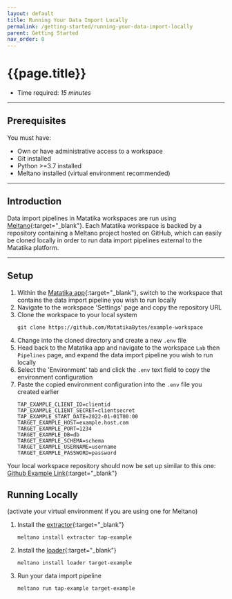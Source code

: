 ```yaml
---
layout: default
title: Running Your Data Import Locally
permalink: /getting-started/running-your-data-import-locally
parent: Getting Started
nav_order: 8
---
```


# {{page.title}}

- Time required: *15 minutes*

---

## Prerequisites
You must have:

- Own or have administrative access to a workspace
- Git installed
- Python >=3.7 installed
- Meltano installed (virtual environment recommended)

---

## Introduction
Data import pipelines in Matatika workspaces are run using [Meltano](https://meltano.com/){:target="_blank"}. Each Matatika workspace is backed by a repository containing a Meltano project hosted on GitHub, which can easily be cloned locally in order to run data import pipelines external to the Matatika platform.

---

## Setup
1. Within the [Matatika app]({{site.app_url}}){:target="_blank"}, switch to the workspace that contains the data import pipeline you wish to run locally
1. Navigate to the workspace 'Settings' page and copy the repository URL
1. Clone the workspace to your local system
    ```
    git clone https://github.com/MatatikaBytes/example-workspace
    ```
1. Change into the cloned directory and create a new `.env` file
1. Head back to the Matatika app and navigate to the workspace `Lab` then `Pipelines` page, and expand the data import pipeline you wish to run locally
1. Select the 'Environment' tab and click the `.env` text field to copy the environment configuration 
1. Paste the copied environment configuration into the `.env` file you created earlier
    ```
    TAP_EXAMPLE_CLIENT_ID=clientid
    TAP_EXAMPLE_CLIENT_SECRET=clientsecret
    TAP_EXAMPLE_START_DATE=2022-01-01T00:00
    TARGET_EXAMPLE_HOST=example.host.com
    TARGET_EXAMPLE_PORT=1234
    TARGET_EXAMPLE_DB=db
    TARGET_EXAMPLE_SCHEMA=schema
    TARGET_EXAMPLE_USERNAME=username
    TARGET_EXAMPLE_PASSWORD=password
    ```

Your local workspace repository should now be set up similar to this one: [Github Example Link](https://github.com/Matatika/matatika-examples/tree/master/example_local_data_import_workspace){:target="_blank"}

## Running Locally
(activate your virtual environment if you are using one for Meltano)

1. Install the [extractor](https://meltano.com/docs/plugins.html#extractors){:target="_blank"}
    ```
    meltano install extractor tap-example
    ```
1. Install the [loader](https://meltano.com/docs/plugins.html#loaders){:target="_blank"}
    ```
    meltano install loader target-example
    ```
1. Run your data import pipeline
    ```
    meltano run tap-example target-example
    ```
